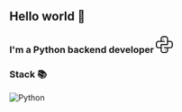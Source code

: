 ## Hello world 👋

<h3>
    I'm a Python backend developer <img src="images\image.png" height="30" width="30">
</h3>

### Stack 📚

![Python]()
